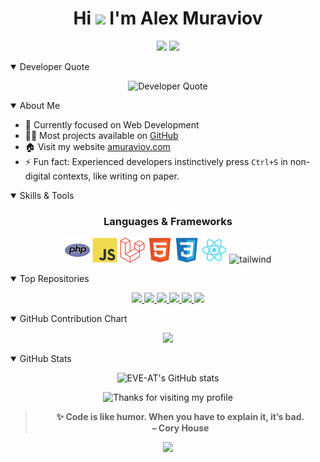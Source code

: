 <h1 align="center">Hi <img src="https://user-images.githubusercontent.com/44104676/173990923-48b66056-0bff-472a-b5bf-faab4146e950.gif" height="40"> I'm Alex Muraviov</h1>

<p align="center">
    <img src="https://img.shields.io/badge/Focus-Web%20Development-C2FFC7?style=flat" />
    <img src="https://img.shields.io/badge/Focus-AI%20Development-CB9DF0?style=flat" />
</p>

<details open>
<summary>Developer Quote</summary>
<p align="center">
    <img src="https://readme-typing-svg.demolab.com?font=Fira+Code&duration=3000&pause=2000&color=C2FFC7&center=true&vCenter=true&random=false&width=800&lines=First, solve the problem. Then, write the code.+–+John+Johnson" alt="Developer Quote"/>
</p>
</details>

<details open>
<summary>About Me</summary>
<ul>
<li>🌱 Currently focused on Web Development</li>
<li>👨‍💻 Most projects available on <a href="https://github.com/eve-at">GitHub</a></li>
<li>🏠 Visit my website <a href="https://amuraviov.com">amuraviov.com</a></li>
<li>⚡ Fun fact: Experienced developers instinctively press <code>Ctrl+S</code> in non-digital contexts, like writing on paper.</li>
</ul>
</details>

<details open>
<summary>Skills & Tools</summary>
<h3 align="center">Languages & Frameworks</h3>
<p align="center">
    <img src="https://raw.githubusercontent.com/devicons/devicon/master/icons/php/php-original.svg" alt="php" width="40" height="40"/>
    <img src="https://raw.githubusercontent.com/devicons/devicon/master/icons/javascript/javascript-original.svg" alt="javascript" width="40" height="40"/>
    <img src="https://raw.githubusercontent.com/devicons/devicon/master/icons/laravel/laravel-original.svg" alt="laravel" width="40" height="40"/>
    <img src="https://raw.githubusercontent.com/devicons/devicon/master/icons/html5/html5-original.svg" alt="html5" width="40" height="40"/>
    <img src="https://raw.githubusercontent.com/devicons/devicon/master/icons/css3/css3-original.svg" alt="css3" width="40" height="40"/>
    <img src="https://raw.githubusercontent.com/devicons/devicon/master/icons/react/react-original.svg" alt="react" width="40" height="40"/>
    <img src="https://www.vectorlogo.zone/logos/tailwindcss/tailwindcss-icon.svg" alt="tailwind" width="40" height="40"/>
</p>
</details>

<details open>
<summary>Top Repositories</summary>
<p align="center">
    <a href="https://github.com/eve-at/telegram-post">
        <img src="https://github-readme-stats.vercel.app/api/pin/?username=eve-at&repo=telegram-post&theme=dark&title_color=C2FFC7&icon_color=CB9DF0&text_color=ffffff&bg_color=000001" />
    </a>
    <a href="https://github.com/eve-at/youtube-mp3">
        <img src="https://github-readme-stats.vercel.app/api/pin/?username=eve-at&repo=youtube-mp3&theme=dark&title_color=C2FFC7&icon_color=CB9DF0&text_color=ffffff&bg_color=000001" />
    </a>
    <a href="https://github.com/eve-at/openai-image-generator">
        <img src="https://github-readme-stats.vercel.app/api/pin/?username=eve-at&repo=openai-image-generator&theme=dark&title_color=C2FFC7&icon_color=CB9DF0&text_color=ffffff&bg_color=000001" />
    </a>
    <a href="https://github.com/eve-at/openai-voice-telegram">
        <img src="https://github-readme-stats.vercel.app/api/pin/?username=eve-at&repo=openai-voice-telegram&theme=dark&title_color=C2FFC7&icon_color=CB9DF0&text_color=ffffff&bg_color=000001" />
    </a>
    <a href="https://github.com/eve-at/online-store-node-express-postgres">
        <img src="https://github-readme-stats.vercel.app/api/pin/?username=eve-at&repo=online-store-node-express-postgres&theme=dark&title_color=C2FFC7&icon_color=CB9DF0&text_color=ffffff&bg_color=000001" />
    </a>
    <a href="https://github.com/eve-at/url-shortener-mern">
        <img src="https://github-readme-stats.vercel.app/api/pin/?username=eve-at&repo=url-shortener-mern&theme=dark&title_color=C2FFC7&icon_color=CB9DF0&text_color=ffffff&bg_color=010001" />
    </a>
</p>
</details>

<details open>
<summary>GitHub Contribution Chart</summary>
<p align="center">
    <img src="https://github-readme-activity-graph.vercel.app/graph?username=eve-at&theme=github-compact&area=true&hide_border=true&custom_title=Contribution%20Graph&bg_color=000000&color=C2FFC7&line=CB9DF0&point=C2FFC7&area_color=CB9DF0" />
</p>
</details>

<details open>
<summary>GitHub Stats</summary>
<p align="center">
    <img src="https://github-readme-stats-git-masterrstaa-rickstaa.vercel.app/api?username=eve-at&show_icons=true&theme=dark&title_color=C2FFC7&icon_color=CB9DF0&text_color=ffffff&bg_color=000000" alt="EVE-AT's GitHub stats" />
</p>
</details>

<div align="center">
<p align="center">
    <img height="120" alt="Thanks for visiting my profile" width="100%" src="https://capsule-render.vercel.app/api?type=waving&color=CB9DF0&height=120&section=header&text=Thanks%20for%20visiting!&fontSize=30&fontColor=000000&animation=twinkling"/>
</p>
<blockquote>
<p><strong>✨ Code is like humor. When you have to explain it, it’s bad. <br>– Cory House</strong></p>
</blockquote>
<p align="center">
    <img src="https://capsule-render.vercel.app/api?type=waving&color=CB9DF0&height=60&section=footer"/>
</p>
</div>
